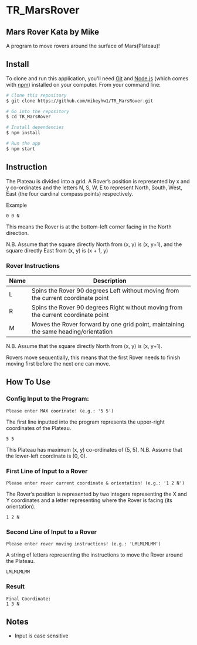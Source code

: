 # TR_MarsRover

## Mars Rover Kata by Mike

A program to move rovers around the surface of Mars(Plateau)!

## Install

To clone and run this application, you'll need [Git](https://git-scm.com) and [Node.js](https://nodejs.org/en/download/) (which comes with [npm](http://npmjs.com)) installed on your computer. From your command line:

```bash
# Clone this repository
$ git clone https://github.com/mikeyhw1/TR_MarsRover.git

# Go into the repository
$ cd TR_MarsRover

# Install dependencies
$ npm install

# Run the app
$ npm start
```

## Instruction

The Plateau is divided into a grid. A Rover’s position is represented by x and y co-ordinates and the letters N, S, W, E to represent North, South, West, East (the four cardinal compass points) respectively.

Example

    0 0 N

This means the Rover is at the bottom-left corner facing in the North direction.

N.B. Assume that the square directly North from (x, y) is (x, y+1), and the square directly East from (x, y) is (x + 1, y)

### Rover Instructions

| Name | Description                                                                         |
| ---- | ----------------------------------------------------------------------------------- |
| L    | Spins the Rover 90 degrees Left without moving from the current coordinate point    |
| R    | Spins the Rover 90 degrees Right without moving from the current coordinate point   |
| M    | Moves the Rover forward by one grid point, maintaining the same heading/orientation |

N.B. Assume that the square directly North from (x, y) is (x, y+1).

Rovers move sequentially, this means that the first Rover needs to finish moving first before the next one can move.

## How To Use

### Config Input to the Program:

    Please enter MAX coorinate! (e.g.: '5 5')

The first line inputted into the program represents the upper-right coordinates of the Plateau.

    5 5

This Plateau has maximum (x, y) co-ordinates of (5, 5).
N.B. Assume that the lower-left coordinate is (0, 0).

### First Line of Input to a Rover

    Please enter rover current coordinate & orientation! (e.g.: '1 2 N')

The Rover’s position is represented by two integers representing the X and Y coordinates and a letter representing where the Rover is facing (its orientation).

    1 2 N

### Second Line of Input to a Rover

    Please enter rover moving instructions! (e.g.: 'LMLMLMLMM')

A string of letters representing the instructions to move the Rover around the Plateau.

    LMLMLMLMM

### Result

    Final Coordinate:
    1 3 N

## Notes

-   Input is case sensitive
